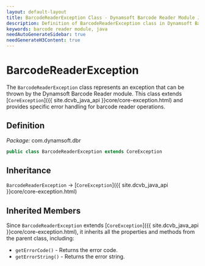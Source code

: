 ```yaml
---
layout: default-layout
title: BarcodeReaderException Class - Dynamsoft Barcode Reader Module Java Edition API Reference
description: Definition of BarcodeReaderException class in Dynamsoft Barcode Reader Module Java Edition.
keywords: barcode reader module, java
needAutoGenerateSidebar: true
needGenerateH3Content: true
---
```


# BarcodeReaderException

The `BarcodeReaderException` class represents an exception that can be thrown by the Dynamsoft Barcode Reader module. This class extends [`CoreException`]({{ site.dcvb_java_api }}core/core-exception.html) and provides specific error handling for barcode reader operations.

## Definition

*Package:* com.dynamsoft.dbr

```java
public class BarcodeReaderException extends CoreException
```

## Inheritance

`BarcodeReaderException` -> [`CoreException`]({{ site.dcvb_java_api }}core/core-exception.html)

## Inherited Members

Since `BarcodeReaderException` extends [`CoreException`]({{ site.dcvb_java_api }}core/core-exception.html), it inherits all the properties and methods from the parent class, including:

- `getErrorCode()` - Returns the error code.
- `getErrorString()` - Returns the error string.

